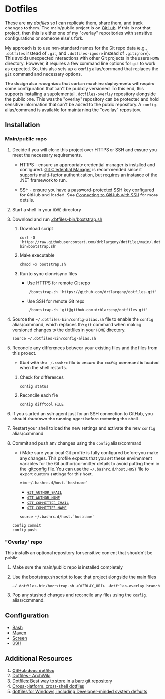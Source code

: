 # Dotfiles

These are my [*dotfiles*](https://en.wikipedia.org/wiki/Configuration_file) so
I can replicate them, share them, and track changes to them. The main/public
project is on [GitHub](https://github.com/drblargeny/dotfiles). If this is not
that project, then this is either one of my "overlay" repositories with
sensitive configurations or someone else's fork.

My approach is to use non-standard names for the Git repo data (e.g.,
`.dotfiles` instead of `.git`, and `.dotfiles-ignore` instead of
`.gitignore`).  This avoids unexpected interactions with other Git projects in
the users `HOME` directory.  However, it requires a few command line options
for `git` to work as expected.  So, this also sets up a `config` alias/command
that replaces the `git` command and necessary options.

The design also recognizes that certain machine deployments will require some
configuration that can't be publicly versioned.  To this end, this supports
installing a supplemental `.dotfiles-overlay` repository alongside the public
one.  This was the "overlay" repository can be protected and hold sensitive
information that can't be added to the public repository.  A `config.`
alias/command is available for maintaining the "overlay" repository.

## Installation

### Main/public repo

1. Decide if you will clone this project over HTTPS or SSH and ensure you meet
    the necessary requirements.

    * HTTPS - ensure an appropriate credential manager is installed and
        configured.
        [Git Credential Manager](https://github.com/git-ecosystem/git-credential-manager)
        is recommended since it supports multi-factor authentication, but
        requires an instance of the .NET framework to run.

    * SSH - ensure you have a password-protected SSH key configured for GitHub
        and loaded. See
        [Connecting to GitHub with SSH](https://docs.github.com/en/authentication/connecting-to-github-with-ssh)
        for more details.

1. Start a shell in your `HOME` directory

1. Download and run [.dotfiles-bin/bootstrap.sh](.dotfiles-bin/bootstrap.sh)

    1. Download script

        ```shell
        curl -O 'https://raw.githubusercontent.com/drblargeny/dotfiles/main/.dotfiles-bin/bootstrap.sh'
        ```

    2. Make executable

        ```shell
        chmod +x bootstrap.sh
        ```

    3. Run to sync clone/sync files

        * Use HTTPS for remote Git repo

            ```shell
            ./bootstrap.sh 'https://github.com/drblargeny/dotfiles.git'
            ```

        * Use SSH for remote Git repo

            ```shell
            ./bootstrap.sh 'git@github.com:drblargeny/dotfiles.git'
            ```

1. Source the `~/.dotfiles-bin/config-alias.sh` file to enable the `config`
    alias/command, which replaces the `git` command when making versioned
    changes to the dotfiles in your `HOME` directory.

    ```shell
    source ~/.dotfiles-bin/config-alias.sh
    ```

1. Reconcile any differences between your existing files and the files from
    this project.

    * Start with the `~/.bashrc` file to ensure the `config` command is loaded
      when the shell restarts.

    1. Check for differences

        ```shell
        config status
        ```

    1. Reconcile each file

        ```shell
        config difftool FILE
        ```

1. If you started an ssh-agent just for an SSH connection to GitHub, you
    should shutdown the running agent before restarting the shell.

1. Restart your shell to load the new settings and activate the new `config`
    alias/command

1. Commit and push any changes using the `config` alias/command

    * ℹ️ Make sure your local Git profile is fully configured before you make
        any changes.  This profile expects that you set these environment
        variables for the Git author/committer details to avoid putting them
        in the [.gitconfig](.gitconfig) file.  You can use the
        `~/.bashrc.d/host.HOST` file to export custom settings for this
        host.

        ```shell
        vim ~/.bashrc.d/host.`hostname`
        ```

        * [`GIT_AUTHOR_EMAIL`](https://git-scm.com/docs/git#Documentation/git.txt-codeGITAUTHOREMAILcode)
        * [`GIT_AUTHOR_NAME`](https://git-scm.com/docs/git#Documentation/git.txt-codeGITAUTHORNAMEcode)
        * [`GIT_COMMITTER_EMAIL`](https://git-scm.com/docs/git#Documentation/git.txt-codeGITCOMMITTEREMAILcode)
        * [`GIT_COMMITTER_NAME`](https://git-scm.com/docs/git#Documentation/git.txt-codeGITCOMMITTERNAMEcode)

        ```shell
        source ~/.bashrc.d/host.`hostname`
        ```

    ```shell
    config commit
    config push
    ```

### "Overlay" repo

This installs an optional repository for sensitive content that shouldn't be
public.

1. Make sure the main/public repo is installed completely

1. Use the bootstrap.sh script to load that project alongside the main files

    ```shell
    ~/.dotfiles-bin/bootstrap.sh <OVERLAY_URI> .dotfiles-overlay branch
    ```

1. Pop any stashed changes and reconcile any files using the `config.`
   alias/command.

## Configuration

* [Bash](.bashrc.d/README.md)
* [Maven](.m2/README.md)
* [Screen](.screenrc.d/README.md)
* [SSH](.ssh/README.md)

## Additional Resources

1. [GitHub does dotfiles](https://dotfiles.github.io/)
1. [Dotfiles - ArchWiki](https://wiki.archlinux.org/index.php/Dotfiles)
1. [Dotfiles: Best way to store in a bare git repository](https://developer.atlassian.com/blog/2016/02/best-way-to-store-dotfiles-git-bare-repo/)
1. [Cross-platform, cross-shell dotfiles](https://github.com/renemarc/dotfiles?tab=readme-ov-file)
1. [dotfiles for Windows, including Developer-minded system defaults](https://github.com/jayharris/dotfiles-windows)
